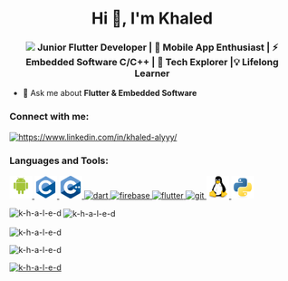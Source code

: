 <h1 align="center">Hi 👋, I'm Khaled</h1>
<h3 align="center"> <img src="https://github.com/user-attachments/assets/7da7245e-bd9f-471b-b0fd-9c297e970738" width="20"/> Junior Flutter Developer | 📱 Mobile App Enthusiast | ⚡ Embedded Software C/C++ | 🚀 Tech Explorer |💡 Lifelong Learner</h3>



- 💬 Ask me about **Flutter & Embedded Software**

<h3 align="left">Connect with me:</h3>
<p align="left">
<a href="https://linkedin.com/in/https://www.linkedin.com/in/khaled-alyyy/" target="blank"><img align="center" src="https://raw.githubusercontent.com/rahuldkjain/github-profile-readme-generator/master/src/images/icons/Social/linked-in-alt.svg" alt="https://www.linkedin.com/in/khaled-alyyy/" height="30" width="40" /></a>
</p>

<h3 align="left">Languages and Tools:</h3>
<p align="left"> <a href="https://developer.android.com" target="_blank" rel="noreferrer"> <img src="https://raw.githubusercontent.com/devicons/devicon/master/icons/android/android-original-wordmark.svg" alt="android" width="40" height="40"/> </a> <a href="https://www.cprogramming.com/" target="_blank" rel="noreferrer"> <img src="https://raw.githubusercontent.com/devicons/devicon/master/icons/c/c-original.svg" alt="c" width="40" height="40"/> </a> <a href="https://www.w3schools.com/cpp/" target="_blank" rel="noreferrer"> <img src="https://raw.githubusercontent.com/devicons/devicon/master/icons/cplusplus/cplusplus-original.svg" alt="cplusplus" width="40" height="40"/> </a> <a href="https://dart.dev" target="_blank" rel="noreferrer"> <img src="https://www.vectorlogo.zone/logos/dartlang/dartlang-icon.svg" alt="dart" width="40" height="40"/> </a> <a href="https://firebase.google.com/" target="_blank" rel="noreferrer"> <img src="https://www.vectorlogo.zone/logos/firebase/firebase-icon.svg" alt="firebase" width="40" height="40"/> </a> <a href="https://flutter.dev" target="_blank" rel="noreferrer"> <img src="https://www.vectorlogo.zone/logos/flutterio/flutterio-icon.svg" alt="flutter" width="40" height="40"/> </a> <a href="https://git-scm.com/" target="_blank" rel="noreferrer"> <img src="https://www.vectorlogo.zone/logos/git-scm/git-scm-icon.svg" alt="git" width="40" height="40"/> </a> <a href="https://www.linux.org/" target="_blank" rel="noreferrer"> <img src="https://raw.githubusercontent.com/devicons/devicon/master/icons/linux/linux-original.svg" alt="linux" width="40" height="40"/> </a> <a href="https://www.python.org" target="_blank" rel="noreferrer"> <img src="https://raw.githubusercontent.com/devicons/devicon/master/icons/python/python-original.svg" alt="python" width="40" height="40"/> </a> </p>

<p><img align="left" src="https://github-readme-stats.vercel.app/api/top-langs?username=k-h-a-l-e-d&show_icons=true&locale=en&layout=compact" alt="k-h-a-l-e-d" /></p>

<p>&nbsp;<img align="center" src="https://github-readme-stats.vercel.app/api?username=k-h-a-l-e-d&show_icons=true&locale=en" alt="k-h-a-l-e-d" /></p>

<p><img align="center" src="https://github-readme-streak-stats.herokuapp.com/?user=k-h-a-l-e-d&" alt="k-h-a-l-e-d" /></p>

<p align="left"> <img src="https://komarev.com/ghpvc/?username=k-h-a-l-e-d&label=Profile%20views&color=0e75b6&style=flat" alt="k-h-a-l-e-d" /> </p>

<p align="left"> <a href="https://github.com/ryo-ma/github-profile-trophy"><img src="https://github-profile-trophy.vercel.app/?username=k-h-a-l-e-d" alt="k-h-a-l-e-d" /></a> </p>
